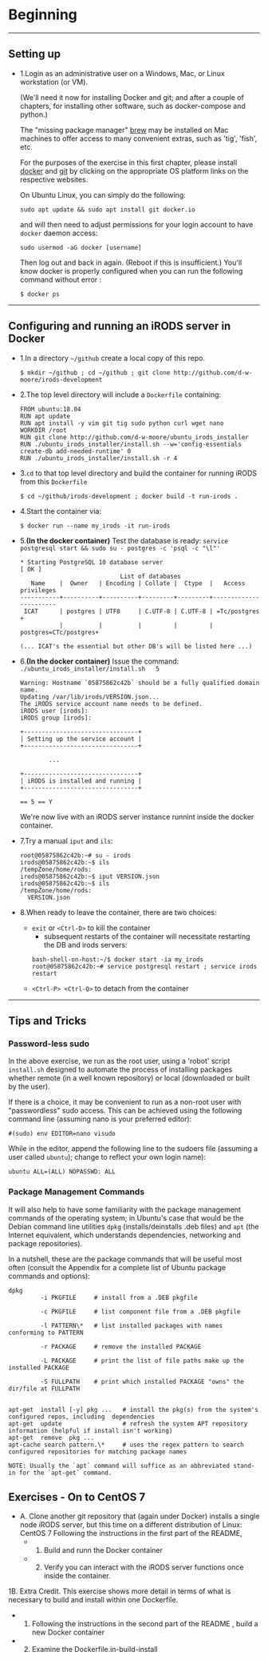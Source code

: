 # Beginning

---

## Setting up

  * 1.Login as an administrative user on a Windows, Mac, or Linux workstation (or VM).

       (We'll need it now for installing Docker and git; and after a couple of chapters, for installing other
       software, such as docker-compose and python.)

       The "missing package manager" [brew](https://docs.brew.sh/Installation) may be installed on Mac machines to offer access to many convenient extras, such as 'tig', 'fish', etc.

       For the purposes of the exercise in this first chapter, please install [docker](http://docs.docker.com) and [git](http://git-scm.com) by clicking on the appropriate OS platform links on the respective websites.

       On Ubuntu Linux, you can simply do the following:
       ```
       sudo apt update && sudo apt install git docker.io
       ```
       and will then need to adjust permissions for your login account to have `docker` daemon access:
       ```
       sudo usermod -aG docker [username]
       ```
       Then log out and back in again. (Reboot if this is insufficient.)
       You'll know docker is properly configured when you can run the following
       command without error :
       ```
       $ docker ps
       ```
---

## Configuring and running an iRODS server in Docker

  * 1.In a directory `~/github` create a local copy of this repo.
       ```
       $ mkdir ~/github ; cd ~/github ; git clone http://github.com/d-w-moore/irods-development
       ```
  * 2.The top level directory will include a `Dockerfile` containing:
       ```
       FROM ubuntu:18.04
       RUN apt update
       RUN apt install -y vim git tig sudo python curl wget nano
       WORKDIR /root
       RUN git clone http://github.com/d-w-moore/ubuntu_irods_installer
       RUN ./ubuntu_irods_installer/install.sh --w='config-essentials create-db add-needed-runtime' 0
       RUN ./ubuntu_irods_installer/install.sh -r 4
       ```
  * 3.`cd` to that top level directory and build the container for running iRODS from this `Dockerfile`
    ```
    $ cd ~/github/irods-development ; docker build -t run-irods .
    ```
  * 4.Start the container via:
    ```
    $ docker run --name my_irods -it run-irods
    ```
  * 5.**(In the docker container)** Test the database is ready: `service postgresql start && sudo su - postgres -c 'psql -c "\l"'`
    ```
    * Starting PostgreSQL 10 database server                                   [ OK ]
                                List of databases
       Name    |  Owner   | Encoding | Collate |  Ctype  |   Access privileges   
    -----------+----------+----------+---------+---------+-----------------------
     ICAT      | postgres | UTF8     | C.UTF-8 | C.UTF-8 | =Tc/postgres         +
               |          |          |         |         | postgres=CTc/postgres+

    (... ICAT's the essential but other DB's will be listed here ...)
    ```
  * 6.**(In the docker container)** Issue the command: `./ubuntu_irods_installer/install.sh   5`

    ```
    Warning: Hostname `05875862c42b` should be a fully qualified domain name.
    Updating /var/lib/irods/VERSION.json...
    The iRODS service account name needs to be defined.
    iRODS user [irods]:
    iRODS group [irods]:

    +--------------------------------+
    | Setting up the service account |
    +--------------------------------+
    
            ...

    +--------------------------------+
    | iRODS is installed and running |
    +--------------------------------+

    == 5 == Y
    ```
    We're now live with an iRODS server instance runnint inside the docker container.
   
  * 7.Try a manual `iput` and `ils`:
    ```
    root@05875862c42b:~# su - irods
    irods@05875862c42b:~$ ils
    /tempZone/home/rods:
    irods@05875862c42b:~$ iput VERSION.json
    irods@05875862c42b:~$ ils
    /tempZone/home/rods:
      VERSION.json
    ```

  * 8.When ready to leave the container, there are two choices:
    - `exit` or `<Ctrl-D>` to kill the container
       * subsequent restarts of the container will necessitate restarting the DB and irods servers:
       ```
       bash-shell-on-host:~/$ docker start -ia my_irods
       root@05875862c42b:~# service postgresql restart ; service irods restart
       ```
    - `<Ctrl-P> <Ctrl-Q>` to detach from the container

---

## Tips and Tricks

### Password-less sudo

In the above exercise, we run as the root user, using a 'robot' script `install.sh` designed to automate the
process of installing packages whether remote (in a well known repository) or local (downloaded or built by the user).

If there is a choice, it may be convenient to run as a non-root user with "passwordless" sudo access. This can be
achieved using the following command line (assuming nano is your preferred editor):

```
#(sudo) env EDITOR=nano visudo
```

While in the editor, append the following line to the sudoers file (assuming a user called `ubuntu`);
change to reflect your own login name):

```
ubuntu ALL=(ALL) NOPASSWD: ALL
```

### Package Management Commands

It will also help to have some familiarity with the package management commands of the operating system; in
Ubuntu's case that would be the Debian command line utilities `dpkg` (installs/deinstalls .deb files) and
`apt` (the Internet equivalent, which  understands dependencies, networking and package repositories).

In a nutshell,  these are the package commands that will be useful most often (consult the Appendix for a
complete list of Ubuntu  package commands and options):

```
dpkg
         -i PKGFILE     # install from a .DEB pkgfile

         -c PKGFILE     # list component file from a .DEB pkgfile

         -l PATTERN\*   # list installed packages with names conforming to PATTERN

         -r PACKAGE     # remove the installed PACKAGE

         -L PACKAGE     # print the list of file paths make up the installed PACKAGE

         -S FULLPATH    # print which installed PACKAGE "owns" the dir/file at FULLPATH


apt-get  install [-y] pkg ...   # install the pkg(s) from the system's configured repos, including  dependencies
apt-get  update                 # refresh the system APT repository information (helpful if install isn't working)
apt-get  remove  pkg ...
apt-cache search pattern.\*     # uses the regex pattern to search configured repositories for matching package names

NOTE: Usually the `apt` command will suffice as an abbreviated stand-in for the `apt-get` command.

```

## Exercises - On to CentOS 7

- A.  Clone another git repository that (again under Docker) installs a single node iRODS server, but this time on a different distribution of Linux: CentOS 7
     Following the instructions in the first part of the README,
  * 1. Build and  runn the Docker container
  * 2. Verify you can interact with the iRODS server functions once inside the container.

1B.  Extra Credit. This exercise shows more detail in terms of what is necessary to build and install within one Dockerfile.
  * 1. Following the instructions in the second part of the README , build a new Docker container
  * 2. Examine the Dockerfile.in-build-install
